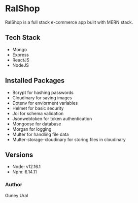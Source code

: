 # RalShop
RalShop is a full stack e-commerce app built with MERN stack.
## Tech Stack
- Mongo
- Express
- ReactJS
- NodeJS
## Installed Packages
- Bcrypt for hashing passwords
- Cloudinary for saving images
- Dotenv for enviorment variables
- Helmet for basic security
- Joi for schema validation
- Jsonwebtoken for token authentication
- Mongoose for database
- Morgan for logging
- Multer for handling file data
- Multer-storage-cloudinary for storing files in cloudinary
## Versions
- Node: v12.16.1
- Npm: 6.14.11

### Author
Guney Ural
